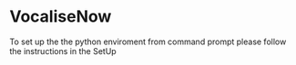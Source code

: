 # VocaliseNow
To set up the the python enviroment from command prompt please follow the instructions in the SetUp
